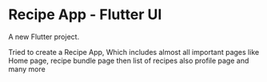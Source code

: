 # Recipe App - Flutter UI

A new Flutter project.



Tried to create a Recipe App, Which includes almost all important pages like Home page, recipe bundle page then list of recipes also profile page and many more
